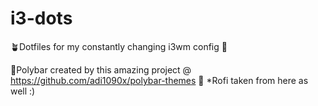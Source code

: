 # i3-dots
🪴Dotfiles for my constantly changing i3wm config 🌳

📝Polybar created by this amazing project @ https://github.com/adi1090x/polybar-themes 📓
   *Rofi taken from here as well :)

